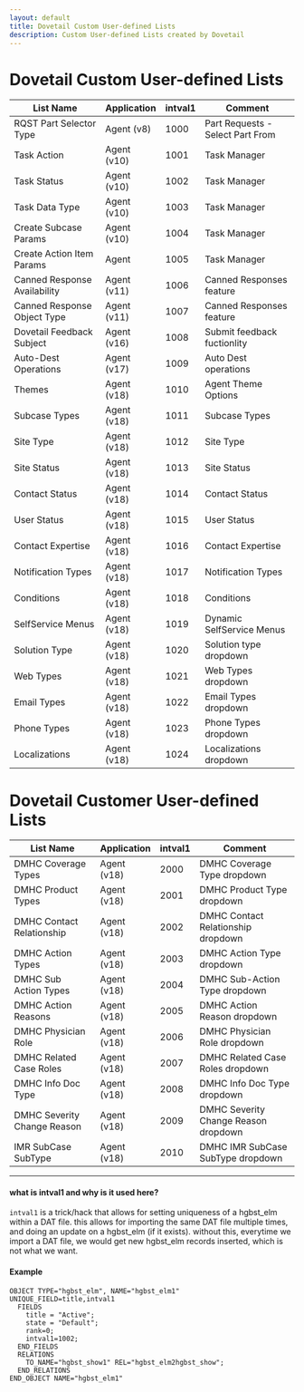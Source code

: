 ```yaml
---
layout: default
title: Dovetail Custom User-defined Lists
description: Custom User-defined Lists created by Dovetail
---
```


# Dovetail Custom User-defined Lists

| List Name | Application | intval1 | Comment |
| --- | --- | --- | --- |
| RQST Part Selector Type | Agent (v8) | 1000 | Part Requests - Select Part From|
| Task Action | Agent (v10)  | 1001 | Task Manager|
| Task Status | Agent (v10)  | 1002 | Task Manager|
| Task Data Type | Agent (v10)  | 1003 | Task Manager|
| Create Subcase Params | Agent (v10)  | 1004 | Task Manager|
| Create Action Item Params | Agent  | 1005 | Task Manager|
| Canned Response Availability | Agent (v11) | 1006 | Canned Responses feature|
| Canned Response Object Type | Agent (v11) | 1007 | Canned Responses feature|
| Dovetail Feedback Subject | Agent (v16) | 1008 | Submit feedback fuctionlity|
| Auto-Dest Operations | Agent (v17) | 1009 | Auto Dest operations|
| Themes | Agent (v18) | 1010 | Agent Theme Options|
| Subcase Types | Agent (v18) | 1011 | Subcase Types |
| Site Type | Agent (v18) | 1012 | Site Type |
| Site Status | Agent (v18) | 1013 | Site Status |
| Contact Status | Agent (v18) | 1014 | Contact Status |
| User Status | Agent (v18) | 1015 | User Status |
| Contact Expertise | Agent (v18) | 1016 | Contact Expertise |
| Notification Types | Agent (v18) | 1017 | Notification Types |
| Conditions | Agent (v18) | 1018 | Conditions |
| SelfService Menus | Agent (v18) | 1019 | Dynamic SelfService Menus |
| Solution Type | Agent (v18) | 1020 | Solution type dropdown |
| Web Types | Agent (v18) | 1021 | Web Types dropdown |
| Email Types | Agent (v18) | 1022 | Email Types dropdown |
| Phone Types | Agent (v18) | 1023 | Phone Types dropdown |
| Localizations | Agent (v18) | 1024 | Localizations dropdown |

# Dovetail Customer User-defined Lists

| List Name | Application | intval1 | Comment |
| --- | --- | --- | --- |
| DMHC Coverage Types | Agent (v18) | 2000 | DMHC Coverage Type dropdown |
| DMHC Product Types | Agent (v18) | 2001 | DMHC Product Type dropdown |
| DMHC Contact Relationship | Agent (v18) | 2002 | DMHC Contact Relationship dropdown |
| DMHC Action Types | Agent (v18) | 2003 | DMHC Action Type dropdown |
| DMHC Sub Action Types | Agent (v18) | 2004 | DMHC Sub-Action Type dropdown |
| DMHC Action Reasons | Agent (v18) | 2005 | DMHC Action Reason dropdown |
| DMHC Physician Role | Agent (v18) | 2006 | DMHC Physician Role dropdown |
| DMHC Related Case Roles | Agent (v18) | 2007 | DMHC Related Case Roles dropdown |
| DMHC Info Doc Type | Agent (v18) | 2008 | DMHC Info Doc Type dropdown |
| DMHC Severity Change Reason | Agent (v18) | 2009 | DMHC Severity Change Reason dropdown |
| IMR SubCase SubType | Agent (v18) | 2010 | DMHC IMR SubCase SubType dropdown |

---

#### what is intval1 and why is it used here?

`intval1` is a trick/hack that allows for setting uniqueness of a hgbst_elm within a DAT file. this allows for importing the same DAT file multiple times, and doing an update on a hgbst_elm (if it exists). without this, everytime we import a DAT file, we would get new hgbst_elm records inserted, which is not what we want.

#### Example

~~~
OBJECT TYPE="hgbst_elm", NAME="hgbst_elm1"
UNIQUE_FIELD=title,intval1
  FIELDS
    title = "Active";
    state = "Default";
    rank=0;
    intval1=1002;
  END_FIELDS
  RELATIONS
    TO_NAME="hgbst_show1" REL="hgbst_elm2hgbst_show";
  END_RELATIONS
END_OBJECT NAME="hgbst_elm1"
~~~

